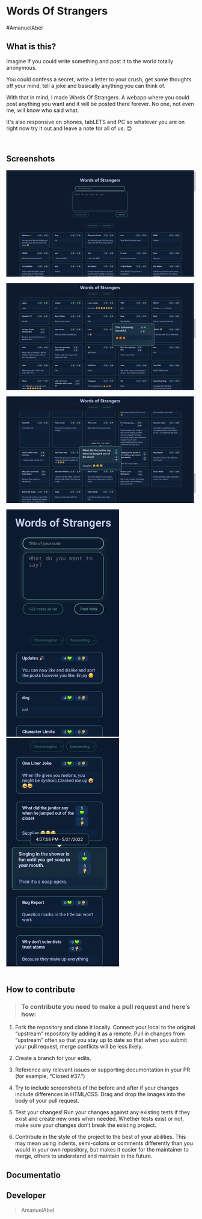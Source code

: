 # Words Of Strangers
#AmanuelAbel
## What is this?

Imagine if you could write something and post it to the world totally anonymous.

You could confess a secret, write a letter to your crush, get some thoughts off your mind, tell a joke and basically anything you can think of.

With that in mind, I made Words Of Strangers. A webapp where you could post anything you want and it will be posted there forever. No one, not even me, will know who said what.

It's also responsive on phones, tabLETS and PC so whatever you are on right now try it out and leave a note for all of us. 😊

<br>

## Screenshots

![image1](assets/1.png)

![image1](assets/2.png)

![image1](assets/3.png)

<div> 
    <img src="assets/4.jpg" width="300px">
    <img src="assets/5.jpg" width="300px">
</div>

<br>

## How to contribute


> ### To contribute you need to make a pull request and here’s how:

1. Fork the repository and clone it locally. Connect your local to the original “upstream” repository by adding it as a remote. Pull in changes from “upstream” often so that you stay up to date so that when you submit your pull request, merge conflicts will be less likely. 

2. Create a branch for your edits.

3. Reference any relevant issues or supporting documentation in your PR (for example, “Closed #37.”)
    
4. Try to include screenshots of the before and after if your changes include differences in HTML/CSS. Drag and drop the images into the body of your pull request.
    
5. Test your changes! Run your changes against any existing tests if they exist and create new ones when needed. Whether tests exist or not, make sure your changes don’t break the existing project.

6. Contribute in the style of the project to the best of your abilities. This may mean using indents, semi-colons or comments differently than you would in your own repository, but makes it easier for the maintainer to merge, others to understand and maintain in the future.

## Documentatio

## Developer
> AmanuelAbel

